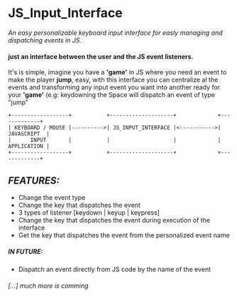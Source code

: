 # JS_Input_Interface
_An easy personalizable keyboard input interface for easly managing and dispatching events in JS._

#### just an interface between the user and the JS event listeners.

It's is simple, imagine you have a **'game'** in JS where you need an event to make the player **jump**, easy, with this interface you can centralize al the events and transforming any input event you want into another ready for your **'game'** (e.g: keydowning the Space will dispatch an event of type "jump"

```
+------------------+           +--------------------+             +-------------+
| KEYBOARD / MOUSE |---------->| JS_INPUT_INTERFACE |<----------->| JAVASCRIPT  |
|      INPUT       |           |                    |             | APPLICATION |
+------------------+           +--------------------+             +-------------+
```

_FEATURES:_
-
* Change the event type
* Change the key that dispatches the event
* 3 types of listener [keydown | keyup | keypress]
* Change the key that dispatches the event during execution of the interface
* Get the key that dispatches the event from the personalized event name

##### IN FUTURE:
* Dispatch an event directly from JS code by the name of the event


###### [...] much more is comming
